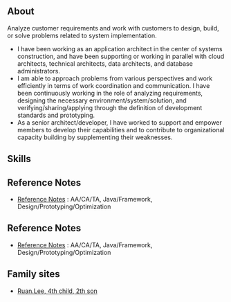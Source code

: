 ## About 
Analyze customer requirements and work with customers to design, build, or solve problems related to system implementation.

- I have been working as an application architect in the center of systems construction, and have been supporting or working in parallel with cloud architects, technical architects, data architects, and database administrators.
- I am able to approach problems from various perspectives and work efficiently in terms of work coordination and communication. I have been continuously working in the role of analyzing requirements, designing the necessary environment/system/solution, and verifying/sharing/applying through the definition of development standards and prototyping.
- As a senior architect/developer, I have worked to support and empower members to develop their capabilities and to contribute to organizational capacity building by supplementing their weaknesses.

## Skills


## Reference Notes 
* [Reference Notes](reference.notes) : AA/CA/TA, Java/Framework, Design/Prototyping/Optimization

## Reference Notes 
* [Reference Notes](reference.notes) : AA/CA/TA, Java/Framework, Design/Prototyping/Optimization

## Family sites
* [Ruan.Lee, 4th child, 2th son](http://ruaniz.com)

